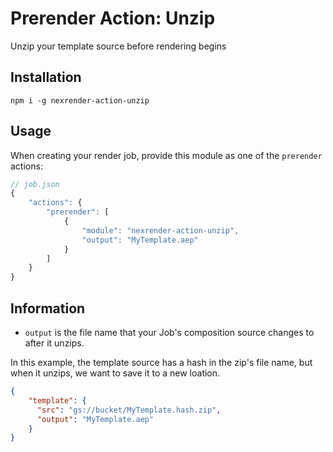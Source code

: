 # Prerender Action: Unzip

Unzip your template source before rendering begins

## Installation

```
npm i -g nexrender-action-unzip
```

## Usage

When creating your render job, provide this module as one of the `prerender` actions:

```js
// job.json
{
    "actions": {
        "prerender": [
            {
                "module": "nexrender-action-unzip",
                "output": "MyTemplate.aep"
            }
        ]
    }
}
```

## Information

- `output` is the file name that your Job's composition source changes to after it unzips.

In this example, the template source has a hash in the zip's file name, but when it unzips, we want to save it to a new loation.

```json
{
    "template": {
      "src": "gs://bucket/MyTemplate.hash.zip",
      "output": "MyTemplate.aep"
    }
}
```
